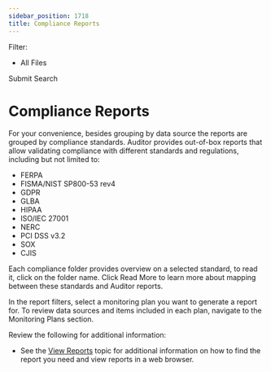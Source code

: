 ```yaml
---
sidebar_position: 1718
title: Compliance Reports
---
```


Filter: 

* All Files

Submit Search

# Compliance Reports

For your convenience, besides grouping by data source the reports are grouped by compliance standards. Auditor provides out-of-box reports that allow validating compliance with different standards and regulations, including but not limited to:

* FERPA
* FISMA/NIST SP800-53 rev4
* GDPR
* GLBA
* HIPAA
* ISO/IEC 27001
* NERC
* PCI DSS v3.2
* SOX
* CJIS

Each compliance folder provides overview on a selected standard, to read it, click on the folder name. Click Read More to learn more about mapping between these standards and Auditor reports.

In the report filters, select a monitoring plan you want to generate a report for. To review data sources and items included in each plan, navigate to the Monitoring Plans section.

Review the following for additional information:

* See the [View Reports](../View "View Reports") topic for additional information on how to find the report you need and view reports in a web browser.